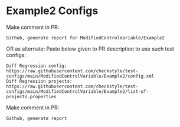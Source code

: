 # Example2 Configs
Make comment in PR:
```
Github, generate report for ModifiedControlVariable/Example2
```
OR as alternate:
Paste below given to PR description to use such test configs:
```
Diff Regression config: https://raw.githubusercontent.com/checkstyle/test-configs/main/ModifiedControlVariable/Example2/config.xml
Diff Regression projects: https://raw.githubusercontent.com/checkstyle/test-configs/main/ModifiedControlVariable/Example2/list-of-projects.properties
```
Make comment in PR:
```
Github, generate report
```
